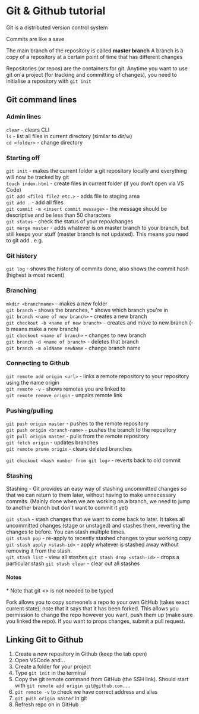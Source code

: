 # Git & Github tutorial

Git is a distributed version control system

Commits are like a save

The main branch of the repository is called **master branch**
A branch is a copy of a repository at a certain point of time that has different changes

Repositories (or repos) are the containers for git.
Anytime you want to use git on a project (for tracking and committing of changes), you need to initialise a repository with `git init`

## Git command lines

### Admin lines

`clear` - clears CLI <br>
`ls` - list all files in current directory (similar to dir/w) <br>
`cd <folder>` - change directory

### Starting off

`git init` - makes the current folder a git repository locally and everything will now be tracked by git <br>
`touch index.html` - create files in current folder (if you don't open via VS Code) <br>
`git add <file1 file2 etc.>` - adds file to staging area <br>
`git add .` - add all files <br>
`git commit -m <insert commit message>` - the message should be descriptive and be less than 50 characters <br>
`git status` - check the status of your repo/changes <br>
`git merge master` - adds whatever is on master branch to your branch, but still keeps your stuff (master branch is not updated). This means you need to git add . e.g.

### Git history

`git log` - shows the history of commits done, also shows the commit hash (highest is most recent)

### Branching

`mkdir <branchname>` - makes a new folder <br>
`git branch` - shows the branches, \* shows which branch you're in <br>
`git branch <name of new branch>` - creates a new branch <br>
`git checkout -b <name of new branch>` - creates and move to new branch (-b means make a new branch) <br>
`git checkout <name of branch>` - changes to new branch <br>
`git branch -d <name of branch>` - deletes that branch <br>
`git branch -m oldName newName` - change branch name

### Connecting to Github

`git remote add origin <url>` - links a remote repository to your repository using the name origin <br>
`git remote -v` - shows remotes you are linked to <br>
`git remote remove origin` - unpairs remote link

### Pushing/pulling

`git push origin master` - pushes to the remote repository <br>
`git push origin <branch-name>` - pushes the branch to the repository <br>
`git pull origin master` - pulls from the remote repository <br>
`git fetch origin` - updates branches <br>
`git remote prune origin` - clears deleted branches

`git checkout <hash number from git log>` - reverts back to old commit

### Stashing

Stashing - Git provides an easy way of stashing uncommitted changes so that we can return to them later, without having to make unnecessary commits. (Mainly done when we are working on a branch, we need to jump to another branch but don't want to commit it yet)

`git stash` - stash changes that we want to come back to later. It takes all uncommitted changes (stage or unstaged) and stashes them, reverting the changes to before. You can stash multiple times. <br>
`git stash pop` - re-apply to recently stashed changes to your working copy <br>
`git stash apply <stash-id>` - apply whatever is stashed away without removing it from the stash. <br>
`git stash list` - view all stashes
`git stash drop <stash-id>` - drops a particular stash
`git stash clear` - clear out all stashes

#### Notes

\* Note that git <> is not needed to be typed

Fork allows you to copy someone’s a repo to your own GitHub (takes exact current state); note that it says that it has been forked. This allows you permission to change the repo however you want, push them up (make sure you linked the repo). If you want to props changes, submit a pull request.

## Linking Git to Github

1. Create a new repository in Github (keep the tab open)
2. Open VSCode and…
3. Create a folder for your project
4. Type `git init` in the terminal
5. Copy the git remote command from GitHub (the SSH link). Should start with `git remote add origin git@github.com...`
6. `git remote -v` to check we have correct address and alias
7. `git push origin master` in git
8. Refresh repo on in GitHub
